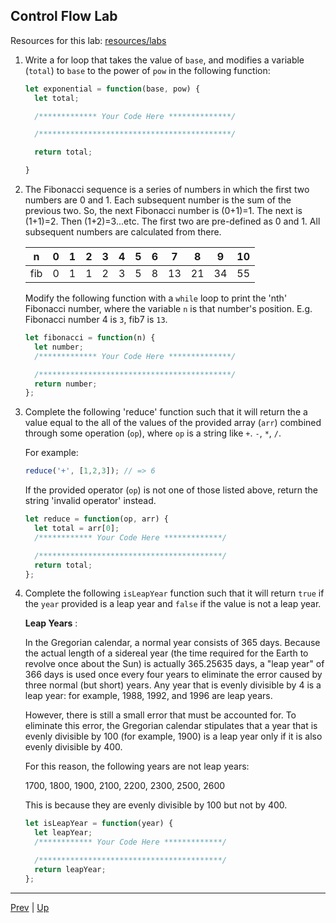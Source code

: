 ## Control Flow Lab

Resources for this lab: [resources/labs](resources/labs)

1. Write a for loop that takes the value of `base`, and modifies a variable (`total`) to `base` to the power of `pow` in the following function:

    ```js
    let exponential = function(base, pow) {
      let total;

      /************* Your Code Here **************/

      /*******************************************/

      return total;

    }
    ```

1. The Fibonacci sequence is a series of numbers in which the first two numbers are 0 and 1. Each subsequent number is the sum of the previous two. So, the next Fibonacci number is (0+1)=1. The next is (1+1)=2. Then (1+2)=3...etc. The first two are pre-defined as 0 and 1. All subsequent numbers are calculated from there.  

   | n | 0 | 1 | 2 | 3 | 4 | 5 | 6 | 7 | 8 | 9 | 10 |
   |---|---|---|---|---|---|---|---|---|---|---|----|
   |fib| 0 | 1 | 1 | 2 | 3 | 5 | 8 | 13| 21| 34| 55 |

   Modify the following function with a `while` loop to print the 'nth' Fibonacci number, where the variable `n` is that number's position. E.g. Fibonacci number 4 is `3`, fib7 is `13`.

    ```js
    let fibonacci = function(n) {
      let number;
      /************* Your Code Here **************/

      /*******************************************/
      return number;
    };
    ```

1. Complete the following 'reduce' function such that it will return the a value equal to the all of the values of the provided array (`arr`) combined through some operation (`op`), where `op` is a string like `+`. `-`, `*`, `/`.

   For example:  

    ```js
    reduce('+', [1,2,3]); // => 6
    ```

   If the provided operator (`op`) is not one of those listed above, return the string 'invalid operator' instead.  

    ```js
    let reduce = function(op, arr) {
      let total = arr[0];
      /************ Your Code Here *************/

      /*****************************************/
      return total;
    };
    ```

1. Complete the following `isLeapYear` function such that it will return `true` if the `year` provided is a leap year and `false` if the value is not a leap year.  

   **Leap Years** :  

   In the Gregorian calendar, a normal year consists of 365 days. Because the actual length of a sidereal year (the time required for the Earth to revolve once about the Sun) is actually 365.25635 days, a "leap year" of 366 days is used once every four years to eliminate the error caused by three normal (but short) years. Any year that is evenly divisible by 4 is a leap year: for example, 1988, 1992, and 1996 are leap years.  

   However, there is still a small error that must be accounted for. To eliminate this error, the Gregorian calendar stipulates that a year that is evenly divisible by 100 (for example, 1900) is a leap year only if it is also evenly divisible by 400.  

   For this reason, the following years are not leap years:

   1700, 1800, 1900, 2100, 2200, 2300, 2500, 2600

   This is because they are evenly divisible by 100 but not by 400.

    ```js
    let isLeapYear = function(year) {
      let leapYear;
      /************ Your Code Here *************/

      /*****************************************/
      return leapYear;
    };
    ```

<hr>

[Prev](tryCatchFinally.md) | [Up](README.md)

